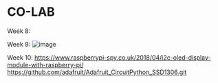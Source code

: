 # CO-LAB

Week 8:


Week 9:
![image](https://user-images.githubusercontent.com/45201620/100462745-ba406a00-30f0-11eb-8518-81cf37ae25ba.png)

Week 10:
https://www.raspberrypi-spy.co.uk/2018/04/i2c-oled-display-module-with-raspberry-pi/
https://github.com/adafruit/Adafruit_CircuitPython_SSD1306.git
